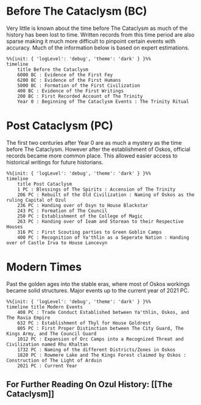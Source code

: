 # Before The Cataclysm (BC)
Very little is known about the time before The Cataclysm as much of the history has been lost to time. Written records from this time period are also sparse making it much more difficult to pinpoint certain events with accuracy. Much of the information below is based on expert estimations.

```mermaid
%%{init: { 'logLevel': 'debug', 'theme': 'dark' } }%%
timeline
    title Before the Cataclysm
    6000 BC : Evidence of the First Fey
    6200 BC : Evidence of the First Humans
    5000 BC : Formation of the First Civilization
    400 BC : Evidence of the First Writings
    200 BC : First Recorded Account of The Trinity
	Year 0 : Beginning of The Cataclysm Events : The Trinity Ritual
```
# Post Cataclysm (PC)
The first two centuries after Year 0 are as much a mystery as the time before The Cataclysm. However after the establishment of Oskos, official records became more common place. This allowed easier access to historical writings for future historians.

```mermaid
%%{init: { 'logLevel': 'debug', 'theme': 'dark' } }%%
timeline
    title Post Cataclysm
    1 PC : Blessings of The Spirits : Accension of The Trinity
    206 PC : Rebuilt of the Old Civilization : Naming of Oskos as the ruling Capital of Ozul
    236 PC : Handing over of Osyn to House Blackstar
    243 PC : Formation of The Council
    250 PC : Establishment of the College of Magic
    263 PC : Handing over of Ieam and Storean to their Respective Houses
    316 PC : First Scouting parties to Green Goblin Camps
    400 PC : Recognition of Ya'thlin as a Seperate Nation : Handing over of Castle Irva to House Lancevyn
```
# Modern Times
Past the golden ages into the stable eras, where most of Oskos workings became solid structures. Major events up to the current year of 2021 PC.
```mermaid
%%{init: { 'logLevel': 'debug', 'theme': 'dark' } }%%
timeline title Modern Events
    408 PC : Trade Conduct Established between Ya'thlin, Oskos, and The Ravia Empire
    632 PC : Establishment of Thyl for House Goldrest
    805 PC : First Proper Distinction between The City Guard, The Kings Army, and The Council Guard
    1012 PC : Expansion of Orc Camps into a Recognized Threat and Civilization named Rhu Khaltan
    1732 PC : Naming of the different Districts/Zones in Oskos
    1820 PC : Rowmere Lake and The Kings Forest claimed by Oskos : Construction of The Light of Arduin
    2021 PC : Current Year
```

## For Further Reading On Ozul History: [[The Cataclysm]]